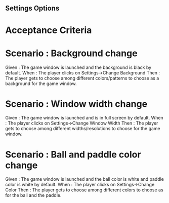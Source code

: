 ## Settings Options

# Acceptance Criteria

# Scenario : Background change
Given : The game window is launched and the background is black by default.
When : The player clicks on Settings->Change Background
Then : The player gets to choose among different colors/patterns to choose as a background for the game window.

# Scenario : Window width change
Given : The game window is launched and is in full screen by default.
When : The player clicks on Settings->Change Window Width
Then : The player gets to choose among different widths/resolutions to choose for the game window.

# Scenario : Ball and paddle color change
Given : The game window is launched and the ball color is white and paddle color is white by default.
When : The player clicks on Settings->Change Color
Then : The player gets to choose among different colors to choose as for the ball and the paddle.
